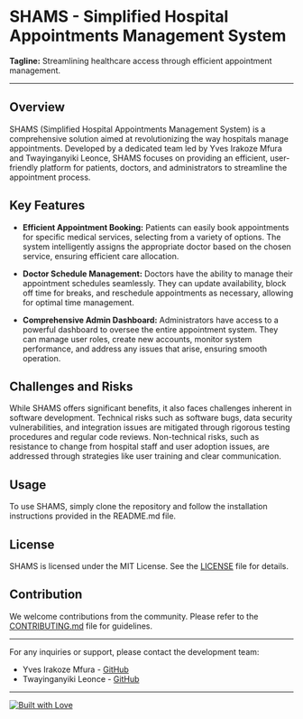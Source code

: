 # SHAMS - Simplified Hospital Appointments Management System

**Tagline:** Streamlining healthcare access through efficient appointment management.

---

## Overview

SHAMS (Simplified Hospital Appointments Management System) is a comprehensive solution aimed at revolutionizing the way hospitals manage appointments. Developed by a dedicated team led by Yves Irakoze Mfura and Twayinganyiki Leonce, SHAMS focuses on providing an efficient, user-friendly platform for patients, doctors, and administrators to streamline the appointment process.

## Key Features

- **Efficient Appointment Booking:** Patients can easily book appointments for specific medical services, selecting from a variety of options. The system intelligently assigns the appropriate doctor based on the chosen service, ensuring efficient care allocation.

- **Doctor Schedule Management:** Doctors have the ability to manage their appointment schedules seamlessly. They can update availability, block off time for breaks, and reschedule appointments as necessary, allowing for optimal time management.

- **Comprehensive Admin Dashboard:** Administrators have access to a powerful dashboard to oversee the entire appointment system. They can manage user roles, create new accounts, monitor system performance, and address any issues that arise, ensuring smooth operation.

## Challenges and Risks

While SHAMS offers significant benefits, it also faces challenges inherent in software development. Technical risks such as software bugs, data security vulnerabilities, and integration issues are mitigated through rigorous testing procedures and regular code reviews. Non-technical risks, such as resistance to change from hospital staff and user adoption issues, are addressed through strategies like user training and clear communication.

## Usage

To use SHAMS, simply clone the repository and follow the installation instructions provided in the README.md file.

## License

SHAMS is licensed under the MIT License. See the [LICENSE](LICENSE) file for details.

## Contribution

We welcome contributions from the community. Please refer to the [CONTRIBUTING.md](CONTRIBUTING.md) file for guidelines.

---

For any inquiries or support, please contact the development team:

- Yves Irakoze Mfura - [GitHub](https://github.com/yvesmfura)
- Twayinganyiki Leonce - [GitHub](https://github.com/leonce)

---

[![Built with Love](https://forthebadge.com/images/badges/built-with-love.svg)](https://github.com/yvesmfura/shams)
